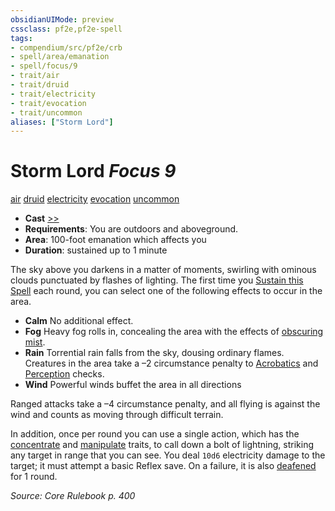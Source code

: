 ```yaml
---
obsidianUIMode: preview
cssclass: pf2e,pf2e-spell
tags:
- compendium/src/pf2e/crb
- spell/area/emanation
- spell/focus/9
- trait/air
- trait/druid
- trait/electricity
- trait/evocation
- trait/uncommon
aliases: ["Storm Lord"]
---
```

# Storm Lord *Focus 9*   
[air](air.md "Air Energy & Element Trait")  [druid](Reference/Rules/Traits/druid.md "Druid Class Trait")  [electricity](electricity.md "Electricity Energy & Element Trait")  [evocation](evocation.md "Evocation School Trait")  [uncommon](uncommon.md "Uncommon Rarity Trait")  

- **Cast** [>>](chapter-9-playing-the-game.md#Actions "Two-Action") 
- **Requirements**: You are outdoors and aboveground.
- **Area**: 100-foot emanation which affects you
- **Duration**: sustained up to 1 minute

The sky above you darkens in a matter of moments, swirling with ominous clouds punctuated by flashes of lighting. The first time you [Sustain this Spell](sustain-a-spell.md) each round, you can select one of the following effects to occur in the area.

- **Calm** No additional effect.
- **Fog** Heavy fog rolls in, concealing the area with the effects of [obscuring mist](obscuring-mist.md).
- **Rain** Torrential rain falls from the sky, dousing ordinary flames. Creatures in the area take a –2 circumstance penalty to [Acrobatics](skills.md#Acrobatics) and [Perception](skills.md#Perception) checks.
- **Wind** Powerful winds buffet the area in all directions

Ranged attacks take a –4 circumstance penalty, and all flying is against the wind and counts as moving through difficult terrain.

In addition, once per round you can use a single action, which has the [concentrate](concentrate.md "Concentrate Action & Ability Trait") and [manipulate](manipulate.md "Manipulate General Trait") traits, to call down a bolt of lightning, striking any target in range that you can see. You deal `10d6` electricity damage to the target; it must attempt a basic Reflex save. On a failure, it is also [deafened](conditions.md#Deafened) for 1 round.

*Source: Core Rulebook p. 400*